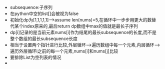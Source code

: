 * subsequence:子序列
* 在python中空的list[]会被视为false
* 初始化dp为[1,1,1,1,1]-->assume len(nums)=5,在循环中一步步用更大的数替代某个index原来的,最后return dp数组中max的值就是最长子序列
* dp[i]记录的是当前元素nums[i]作为结尾的最长subsequence的长度,而不是整个数组的最长subsequence长度
* 相当于设置两个指针进行比较,外层循环-->遍历数组中每一个元素,内层循环-->遍历外层循环i之前的每一个元素,nums[i]和nums[j]比较
* 要排除List为空列表的情况
* 
